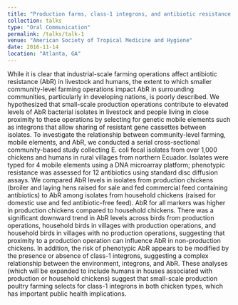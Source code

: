 ```yaml
---
title: "Production farms, class-1 integrons, and antibiotic resistance in E. coli isolates from rural Ecuadorean chickens and humans."
collection: talks
type: "Oral Communication"
permalink: /talks/talk-1
venue: "American Society of Tropical Medicine and Hygiene"
date: 2016-11-14
location: "Atlanta, GA"
---
```




While it is clear that industrial-scale farming operations affect antibiotic resistance (AbR) in livestock and humans, the extent to which smaller community-level farming operations impact AbR in surrounding communities, particularly in developing nations, is poorly described. We hypothesized that small-scale production operations contribute to elevated levels of AbR bacterial isolates in livestock and people living in close proximity to these operations by selecting for genetic mobile elements such as integrons that allow sharing of resistant gene cassettes between isolates. To investigate the relationship between community-level farming, mobile elements, and AbR, we conducted a serial cross-sectional community-based study collecting E. coli fecal isolates from over 1,000 chickens and humans in rural villages from northern Ecuador. Isolates were typed for 4 mobile elements using a DNA microarray platform; phenotypic resistance was assessed for 12 antibiotics using standard disc diffusion assays. We compared AbR levels in isolates from production chickens (broiler and laying hens raised for sale and fed commercial feed containing antibiotics) to AbR among isolates from household chickens (raised for domestic use and fed antibiotic-free feed). AbR for all markers was higher in production chickens compared to household chickens. There was a significant downward trend in AbR levels across birds from production operations, household birds in villages with production operations, and household birds in villages with no production operations, suggesting that proximity to a production operation can influence AbR in non-production chickens. In addition, the risk of phenotypic AbR appears to be modified by the presence or absence of class-1 integrons, suggesting a complex relationship between the environment, integrons, and AbR. These analyses (which will be expanded to include humans in houses associated with production or household chickens) suggest that small-scale production poultry farming selects for class-1 integrons in both chicken types, which has important public health implications.
